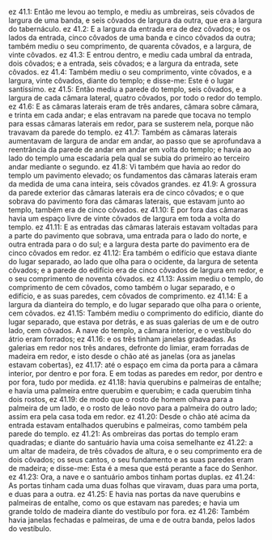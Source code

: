 ez 41.1: Então me levou ao templo, e mediu as umbreiras, seis côvados de largura de uma banda, e seis côvados de largura da outra, que era a largura do tabernáculo.
ez 41.2: E a largura da entrada era de dez côvados; e os lados da entrada, cinco côvados de uma banda e cinco côvados da outra; também mediu o seu comprimento, de quarenta côvados, e a largura, de vinte côvados.
ez 41.3: E entrou dentro, e mediu cada umbral da entrada, dois côvados; e a entrada, seis côvados; e a largura da entrada, sete côvados.
ez 41.4: Também mediu o seu comprimento, vinte côvados, e a largura, vinte côvados, diante do templo; e disse-me: Este é o lugar santíssimo.
ez 41.5: Então mediu a parede do templo, seis côvados, e a largura de cada câmara lateral, quatro côvados, por todo o redor do templo.
ez 41.6: E as câmaras laterais eram de três andares, câmara sobre câmara, e trinta em cada andar; e elas entravam na parede que tocava no templo para essas câmaras laterais em redor, para se susterem nela, porque não travavam da parede do templo.
ez 41.7: Também as câmaras laterais aumentavam de largura de andar em andar, ao passo que se aprofundava a reentrância da parede de andar em andar em volta do templo; e havia ao lado do templo uma escadaria pela qual se subia do primeiro ao terceiro andar mediante o segundo.
ez 41.8: Vi também que havia ao redor do templo um pavimento elevado; os fundamentos das câmaras laterais eram da medida de uma cana inteira, seis côvados grandes.
ez 41.9: A grossura da parede exterior das câmaras laterais era de cinco côvados; e o que sobrava do pavimento fora das câmaras laterais, que estavam junto ao templo, também era de cinco côvados.
ez 41.10: E por fora das câmaras havia um espaço livre de vinte côvados de largura em toda a volta do templo.
ez 41.11: E as entradas das câmaras laterais estavam voltadas para a parte do pavimento que sobrava, uma entrada para o lado do norte, e outra entrada para o do sul; e a largura desta parte do pavimento era de cinco côvados em redor.
ez 41.12: Era também o edifício que estava diante do lugar separado, ao lado que olha para o ocidente, da largura de setenta côvados; e a parede do edifício era de cinco côvados de largura em redor, e o seu comprimento de noventa côvados.
ez 41.13: Assim mediu o templo, do comprimento de cem côvados, como também o lugar separado, e o edifício, e as suas paredes, cem côvados de comprimento.
ez 41.14: E a largura da dianteira do templo, e do lugar separado que olha para o oriente, cem côvados.
ez 41.15: Também mediu o comprimento do edifício, diante do lugar separado, que estava por detrás, e as suas galerias de um e de outro lado, cem côvados. A nave do templo, a câmara interior, e o vestíbulo do átrio eram forrados;
ez 41.16: e os três tinham janelas gradeadas. As galerias em redor nos três andares, defronte do limiar, eram forradas de madeira em redor, e isto desde o chão até as janelas {ora as janelas estavam cobertas},
ez 41.17: até o espaço em cima da porta para a câmara interior, por dentro e por fora. E em todas as paredes em redor, por dentro e por fora, tudo por medida.
ez 41.18: havia querubins e palmeiras de entalhe; e havia uma palmeira entre querubim e querubim; e cada querubim tinha dois rostos,
ez 41.19: de modo que o rosto de homem olhava para a palmeira de um lado, e o rosto de leão novo para a palmeira do outro lado; assim era pela casa toda em redor.
ez 41.20: Desde o chão até acima da entrada estavam entalhados querubins e palmeiras, como também pela parede do templo.
ez 41.21: As ombreiras das portas do templo eram quadradas; e diante do santuário havia uma coisa semelhante
ez 41.22: a um altar de madeira, de três côvados de altura, e o seu comprimento era de dois côvados; os seus cantos, o seu fundamento e as suas paredes eram de madeira; e disse-me: Esta é a mesa que está perante a face do Senhor.
ez 41.23: Ora, a nave e o santuário ambos tinham portas duplas.
ez 41.24: As portas tinham cada uma duas folhas que viravam, duas para uma porta, e duas para a outra.
ez 41.25: E havia nas portas da nave querubins e palmeiras de entalhe, como os que estavam nas paredes; e havia um grande toldo de madeira diante do vestíbulo por fora.
ez 41.26: Também havia janelas fechadas e palmeiras, de uma e de outra banda, pelos lados do vestíbulo.
